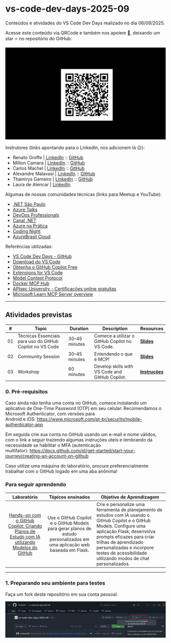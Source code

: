 # vs-code-dev-days-2025-09
Conteúdos e atividades do VS Code Dev Days realizado no dia 06/09/2025.

Acesse este conteúdo via QRCode e também nos apoiem 🙌, deixando um star ⭐ no repositório do GitHub:

![QRCode Conteúdo](img/qrcode-workshop.png)

Instrutores (links apontando para o LinkedIn, nos adicionem lá 😉):
- Renato Groffe | [LinkedIn](https://www.linkedin.com/in/renatogroffe/) :: [GitHub](https://github.com/renatogroffe)
- Milton Camara | [LinkedIn](https://www.linkedin.com/in/miltoncamara/) :: [GitHub](https://github.com/miltoncamara)
- Carlos Machel | [LinkedIn](https://www.linkedin.com/in/carlosmachel/) :: [GitHub](https://github.com/carlosmachel)
- Alexandre Malavasi | [LinkedIn](https://www.linkedin.com/in/alexandremalavasi/) :: [GitHub](https://github.com/alexandremalavasi)
- Thamirys Gameiro | [LinkedIn](https://www.linkedin.com/in/thamirys-gameiro/) :: [GitHub](https://github.com/ThamirysGameiro)
- Laura de Alencar | [LinkedIn](https://www.linkedin.com/in/lauralencarr/)

Algumas de nossas comunidades técnicas (links para Meetup e YouTube):
- [.NET São Paulo](https://www.meetup.com/dotnet-Sao-Paulo/)
- [Azure Talks](https://www.meetup.com/azure-talks/)
- [DevOps Professionals](https://www.meetup.com/DevOps-Professionals/)
- [Canal .NET](https://www.youtube.com/canaldotnet)
- [Azure na Prática](https://www.youtube.com/azurenapratica)
- [Coding Night](https://www.youtube.com/codingnight)
- [AzureBrasil Cloud](https://www.youtube.com/@azurebrasilcloud)

Referências utilizadas:
- [VS Code Dev Days - GitHub](https://github.com/microsoft/VS-Code-Dev-Days)
- [Download do VS Code](https://aka.ms/vscode-dev-days/get-vscode)
- [Obtenha o GitHub Copilot Free](https://aka.ms/vscode-dev-days/get-copilot)
- [Extensions for VS Code](https://marketplace.visualstudio.com/vscode)
- [Model Context Protocol](https://marketplace.visualstudio.com/vscode)
- [Docker MCP Hub](https://hub.docker.com/mcp)
- [APIsec University - Certificações online gratuitas](https://www.apisecuniversity.com/)
- [Microsoft Learn MCP Server overview](https://learn.microsoft.com/en-us/training/support/mcp)

---

## Atividades previstas

| #  | Topic                                              | Duration      | Description                                                                 | Resources                |
|----|----------------------------------------------------|--------------|-----------------------------------------------------------------------------|--------------------------|
| 01 | Técnicas Essenciais para uso do GitHub Copilot no VS Code | 30–45 minutes| Comece a utilizar o GitHub Copilot no VS Code.                                | [**Slides**](/slides/VSCode_GitHubCopilot%20-%20pt-BR.pdf)            |
| 02 | Community Session                                 | 30–45 minutes| Entendendo o que é MCP! | [**Slides**](/slides/MCP.pdf)  |
| 03 | Workshop                                          | 60 minutes   | Develop skills with VS Code and GitHub Copilot.                             | [**Instruções**](Workshop/README.md) |


### 0. Pré-requisitos

Caso ainda não tenha uma conta no GitHub, comece instalando um aplicativo de One-Time Password (OTP) em seu celular. Recomendamos o Microsoft Authenticator, com versões para Android e iOS: https://www.microsoft.com/pt-br/security/mobile-authenticator-app

Em seguida crie sua conta no GitHub usando um e-mail e nome válidos, com o link a seguir trazendo algumas instruções úteis e lembrando da necessidade se habilitar o MFA (autenticação multifator): https://docs.github.com/pt/get-started/start-your-journey/creating-an-account-on-github

Caso utilize uma máquina do laboratório, procure preferencialmente trabalhar com o GitHub logado em uma aba anônima!

### Para seguir aprendendo

|              Laboratório              |                       Tópicos ensinados                     |                     Objetivo de Aprendizagem                |
| :------------------------------------: | :---------------------------------------------------------: | ----------------------------------------------------------- |
| [Hands-on com o GitHub Copilot: Criando Planos de Estudo com IA utilizando Modelos do GitHub](https://github.com/microsoft/lab-study-app/tree/main/tutorial/translations/pt-br) | Use o GitHub Copilot e o GitHub Models para gerar planos de estudo personalizados em uma aplicação web baseada em Flask. | Crie e personalize uma ferramenta de planejamento de estudos com IA usando o GitHub Copilot e o GitHub Models. Configure uma aplicação Flask, desenvolva prompts eficazes para criar trilhas de aprendizado personalizadas e incorpore testes de acessibilidade utilizando modos de chat personalizados. |

---

### 1. Preparando seu ambiente para testes

Faça um fork deste repositório em sua conta pessoal.

![Fork do projeto](img/fork-repo.png)
